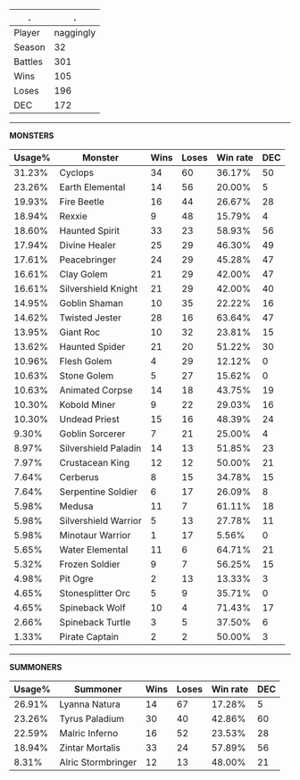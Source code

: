 .|.
|-|-
Player|naggingly
Season|32
Battles|301
Wins|105
Loses|196
DEC|172

---
**MONSTERS**

Usage%|Monster|Wins|Loses|Win rate|DEC|
-|-|-|-|-|-|
31.23%|Cyclops|34|60|36.17%|50|
23.26%|Earth Elemental|14|56|20.00%|5|
19.93%|Fire Beetle|16|44|26.67%|28|
18.94%|Rexxie|9|48|15.79%|4|
18.60%|Haunted Spirit|33|23|58.93%|56|
17.94%|Divine Healer|25|29|46.30%|49|
17.61%|Peacebringer|24|29|45.28%|47|
16.61%|Clay Golem|21|29|42.00%|47|
16.61%|Silvershield Knight|21|29|42.00%|40|
14.95%|Goblin Shaman|10|35|22.22%|16|
14.62%|Twisted Jester|28|16|63.64%|47|
13.95%|Giant Roc|10|32|23.81%|15|
13.62%|Haunted Spider|21|20|51.22%|30|
10.96%|Flesh Golem|4|29|12.12%|0|
10.63%|Stone Golem|5|27|15.62%|0|
10.63%|Animated Corpse|14|18|43.75%|19|
10.30%|Kobold Miner|9|22|29.03%|16|
10.30%|Undead Priest|15|16|48.39%|24|
9.30%|Goblin Sorcerer|7|21|25.00%|4|
8.97%|Silvershield Paladin|14|13|51.85%|23|
7.97%|Crustacean King|12|12|50.00%|21|
7.64%|Cerberus|8|15|34.78%|15|
7.64%|Serpentine Soldier|6|17|26.09%|8|
5.98%|Medusa|11|7|61.11%|18|
5.98%|Silvershield Warrior|5|13|27.78%|11|
5.98%|Minotaur Warrior|1|17|5.56%|0|
5.65%|Water Elemental|11|6|64.71%|21|
5.32%|Frozen Soldier|9|7|56.25%|15|
4.98%|Pit Ogre|2|13|13.33%|3|
4.65%|Stonesplitter Orc|5|9|35.71%|0|
4.65%|Spineback Wolf|10|4|71.43%|17|
2.66%|Spineback Turtle|3|5|37.50%|6|
1.33%|Pirate Captain|2|2|50.00%|3|

---
**SUMMONERS**

Usage%|Summoner|Wins|Loses|Win rate|DEC|
-|-|-|-|-|-|
26.91%|Lyanna Natura|14|67|17.28%|5|
23.26%|Tyrus Paladium|30|40|42.86%|60|
22.59%|Malric Inferno|16|52|23.53%|28|
18.94%|Zintar Mortalis|33|24|57.89%|56|
8.31%|Alric Stormbringer|12|13|48.00%|21|
